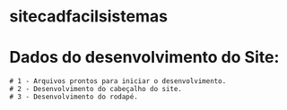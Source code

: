 # sitecadfacilsistemas

# Dados do desenvolvimento do Site:
    # 1 - Arquivos prontos para iniciar o desenvolvimento.
    # 2 - Desenvolvimento do cabeçalho do site.
    # 3 - Desenvolvimento do rodapé.